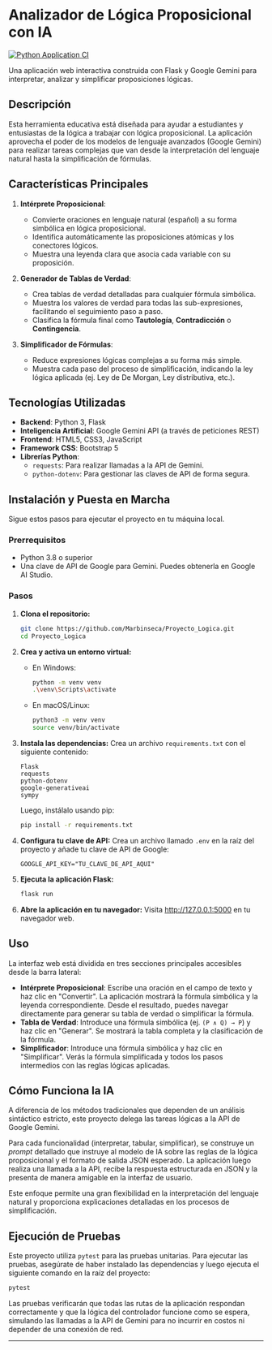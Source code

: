 # Analizador de Lógica Proposicional con IA

[![Python Application CI](https://github.com/Marbinseca/Proyecto_Logica/actions/workflows/ci.yml/badge.svg)](https://github.com/Marbinseca/Proyecto_Logica/actions/workflows/ci.yml)

Una aplicación web interactiva construida con Flask y Google Gemini para interpretar, analizar y simplificar proposiciones lógicas.

 <!-- Reemplaza con una captura de pantalla real -->

## Descripción

Esta herramienta educativa está diseñada para ayudar a estudiantes y entusiastas de la lógica a trabajar con lógica proposicional. La aplicación aprovecha el poder de los modelos de lenguaje avanzados (Google Gemini) para realizar tareas complejas que van desde la interpretación del lenguaje natural hasta la simplificación de fórmulas.

## Características Principales

1.  **Intérprete Proposicional**:
    -   Convierte oraciones en lenguaje natural (español) a su forma simbólica en lógica proposicional.
    -   Identifica automáticamente las proposiciones atómicas y los conectores lógicos.
    -   Muestra una leyenda clara que asocia cada variable con su proposición.

2.  **Generador de Tablas de Verdad**:
    -   Crea tablas de verdad detalladas para cualquier fórmula simbólica.
    -   Muestra los valores de verdad para todas las sub-expresiones, facilitando el seguimiento paso a paso.
    -   Clasifica la fórmula final como **Tautología**, **Contradicción** o **Contingencia**.

3.  **Simplificador de Fórmulas**:
    -   Reduce expresiones lógicas complejas a su forma más simple.
    -   Muestra cada paso del proceso de simplificación, indicando la ley lógica aplicada (ej. Ley de De Morgan, Ley distributiva, etc.).

## Tecnologías Utilizadas

-   **Backend**: Python 3, Flask
-   **Inteligencia Artificial**: Google Gemini API (a través de peticiones REST)
-   **Frontend**: HTML5, CSS3, JavaScript
-   **Framework CSS**: Bootstrap 5
-   **Librerías Python**:
    -   `requests`: Para realizar llamadas a la API de Gemini.
    -   `python-dotenv`: Para gestionar las claves de API de forma segura.

## Instalación y Puesta en Marcha

Sigue estos pasos para ejecutar el proyecto en tu máquina local.

### Prerrequisitos

-   Python 3.8 o superior
-   Una clave de API de Google para Gemini. Puedes obtenerla en Google AI Studio.

### Pasos

1.  **Clona el repositorio:**
    ```bash
    git clone https://github.com/Marbinseca/Proyecto_Logica.git
    cd Proyecto_Logica
    ```

2.  **Crea y activa un entorno virtual:**
    -   En Windows:
        ```bash
        python -m venv venv
        .\venv\Scripts\activate
        ```
    -   En macOS/Linux:
        ```bash
        python3 -m venv venv
        source venv/bin/activate
        ```

3.  **Instala las dependencias:**
    Crea un archivo `requirements.txt` con el siguiente contenido:
    ```
    Flask
    requests
    python-dotenv
    google-generativeai
    sympy
    ```
    Luego, instálalo usando pip:
    ```bash
    pip install -r requirements.txt
    ```

4.  **Configura tu clave de API:**
    Crea un archivo llamado `.env` en la raíz del proyecto y añade tu clave de API de Google:
    ```
    GOOGLE_API_KEY="TU_CLAVE_DE_API_AQUI"
    ```

5.  **Ejecuta la aplicación Flask:**
    ```bash
    flask run
    ```

6.  **Abre la aplicación en tu navegador:**
    Visita http://127.0.0.1:5000 en tu navegador web.

## Uso

La interfaz web está dividida en tres secciones principales accesibles desde la barra lateral:

-   **Intérprete Proposicional**: Escribe una oración en el campo de texto y haz clic en "Convertir". La aplicación mostrará la fórmula simbólica y la leyenda correspondiente. Desde el resultado, puedes navegar directamente para generar su tabla de verdad o simplificar la fórmula.
-   **Tabla de Verdad**: Introduce una fórmula simbólica (ej. `(P ∧ Q) → P`) y haz clic en "Generar". Se mostrará la tabla completa y la clasificación de la fórmula.
-   **Simplificador**: Introduce una fórmula simbólica y haz clic en "Simplificar". Verás la fórmula simplificada y todos los pasos intermedios con las reglas lógicas aplicadas.

## Cómo Funciona la IA

A diferencia de los métodos tradicionales que dependen de un análisis sintáctico estricto, este proyecto delega las tareas lógicas a la API de Google Gemini.

Para cada funcionalidad (interpretar, tabular, simplificar), se construye un *prompt* detallado que instruye al modelo de IA sobre las reglas de la lógica proposicional y el formato de salida JSON esperado. La aplicación luego realiza una llamada a la API, recibe la respuesta estructurada en JSON y la presenta de manera amigable en la interfaz de usuario.

Este enfoque permite una gran flexibilidad en la interpretación del lenguaje natural y proporciona explicaciones detalladas en los procesos de simplificación.

## Ejecución de Pruebas

Este proyecto utiliza `pytest` para las pruebas unitarias. Para ejecutar las pruebas, asegúrate de haber instalado las dependencias y luego ejecuta el siguiente comando en la raíz del proyecto:

```bash
pytest
```

Las pruebas verificarán que todas las rutas de la aplicación respondan correctamente y que la lógica del controlador funcione como se espera, simulando las llamadas a la API de Gemini para no incurrir en costos ni depender de una conexión de red.


---